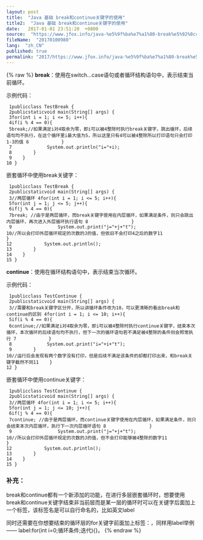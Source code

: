 ```yaml
---
layout: post
title:  "Java 基础 break和continue关键字的使用"
title2:  "Java 基础 break和continue关键字的使用"
date:   2017-01-01 23:51:20  +0800
source:  "https://www.jfox.info/java-%e5%9f%ba%e7%a1%80-break%e5%92%8ccontinue%e5%85%b3%e9%94%ae%e5%ad%97%e7%9a%84%e4%bd%bf%e7%94%a8.html"
fileName:  "20170100980"
lang:  "zh_CN"
published: true
permalink: "2017/https://www.jfox.info/java-%e5%9f%ba%e7%a1%80-break%e5%92%8ccontinue%e5%85%b3%e9%94%ae%e5%ad%97%e7%9a%84%e4%bd%bf%e7%94%a8.html"
---
```

{% raw %}
**break**：使用在switch…case语句或者循环结构语句中，表示结束当前循环。

示例代码：

     1publicclass TestBreak {
     2publicstaticvoid main(String[] args) {
     3for(int i = 1; i <= 5; i++){
     4if(i % 4 == 0){
     5break;//如果满足i对4取余为零，即i可以被4整除时执行break关键字，跳出循环，后续语句均不执行，在这个循环里i最大值为5，所以这里只有4可以被4整除所以打印语句只会打印1-3的值 6            }
     7             System.out.println("i="+i);
     8        }
     9    }
    10 }

嵌套循环中使用break关键字：

     1publicclass TestBreak {
     2publicstaticvoid main(String[] args) {
     3//两层循环 4for(int i = 1; i <= 5; i++){
     5for(int j = 1; j <= 5; j++){
     6if(j % 4 == 0){
     7break; //由于是两层循环，而break关键字使用在内层循环，如果满足条件，则只会跳出内层循环，再次进入外层循环执行语句 8                }
     9                 System.out.print("j="+j+"t");
    10//所以会打印外层循环规定的次数的J的值，但依旧不会打印4之后的数字11            }
    12            System.out.println();
    13        }
    14    }
    15 }

**continue**：使用在循环结构语句中，表示结束当次循环。

示例代码：

     1publicclass TestContinue {
     2publicstaticvoid main(String[] args) {
     3//需要和break关键字区分开，所以讲循环条件改为10，可以更清晰的看出break和continue的区别 4for(int i = 1; i <= 10; i++){
     5if(i % 4 == 0){
     6continue;//如果满足i对4取余为零，即i可以被4整除时执行continue关键字，结束本次循环，本次循环的后续语句均不执行，但下一次的循环语句若不满足被4整除的条件则会照常执行 7            }
     8             System.out.print("i="+i+"t");
     9        }
    10//运行后会发现有两个数字没有打印，但是后续不满足该条件的却都打印出来，和break关键字截然不同11    }
    12 }

嵌套循环中使用continue关键字：

     1publicclass TestContinue {
     2publicstaticvoid main(String[] args) {
     3//两层循环 4for(int i = 1; i <= 5; i++){
     5for(int j = 1; j <= 10; j++){
     6if(j % 4 == 0){
     7continue; //由于是两层循环，而continue关键字使用在内层循环，如果满足条件，则只会结束本次内层循环，执行下一次内层循环语句 8                }
     9                 System.out.print("j="+j+"t");
    10//所以会打印外层循环规定的次数的J的值，但不会打印能够被4整除的数字11            }
    12            System.out.println();
    13        }
    14    }
    15 }

### 补充：

break和continue都有一个新添加的功能，在进行多层嵌套循环时，想要使用break和continue关键字结束非当前层而是某一层的循环时可以在关键字后面加上一个标签，该标签名是可以自行命名的，比如英文label

同时还需要在你想要结束的循环层的for关键字前面加上标签：，同样用label举例—— label:for(int i=0;循环条件;迭代){}。
{% endraw %}
